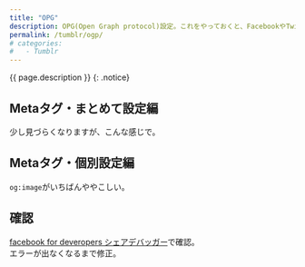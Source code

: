 ```yaml
---
title: "OPG"
description: OPG(Open Graph protocol)設定。これをやっておくと、FacebookやTwitterにシェアしてもらったときにいい感じに。
permalink: /tumblr/ogp/
# categories:
#   - Tumblr
---
```

{{ page.description }}
{: .notice}

## Metaタグ・まとめて設定編
少し見づらくなりますが、こんな感じで。  
<script src="https://gist.github.com/laureltreetop/652b06062008c3585ad51dbbdadbc0a9.js"></script>

## Metaタグ・個別設定編
`og:image`がいちばんややこしい。  
<script src="https://gist.github.com/laureltreetop/05cb4864f65765bc4d7a5e190e679823.js"></script>

## 確認
[facebook for deveropers シェアデバッガー](https://developers.facebook.com/tools/debug/sharing/)で確認。  
エラーが出なくなるまで修正。
